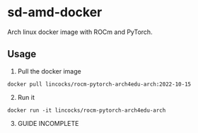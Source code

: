 # sd-amd-docker
Arch linux docker image with ROCm and PyTorch.

## Usage
1. Pull the docker image
```
docker pull lincocks/rocm-pytorch-arch4edu-arch:2022-10-15
```
2. Run it
```
docker run -it lincocks/rocm-pytorch-arch4edu-arch
```
3. GUIDE INCOMPLETE
